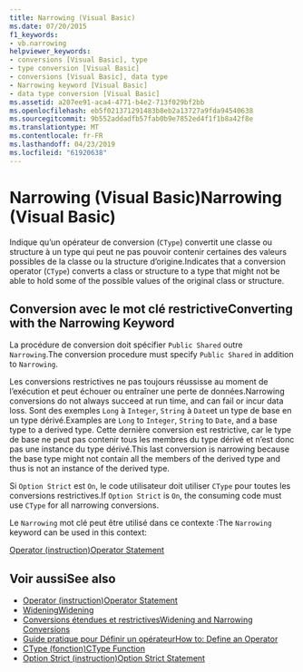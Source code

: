 ```yaml
---
title: Narrowing (Visual Basic)
ms.date: 07/20/2015
f1_keywords:
- vb.narrowing
helpviewer_keywords:
- conversions [Visual Basic], type
- type conversion [Visual Basic]
- conversions [Visual Basic], data type
- Narrowing keyword [Visual Basic]
- data type conversion [Visual Basic]
ms.assetid: a207ee91-aca4-4771-b4e2-713f029bf2bb
ms.openlocfilehash: eb5f021371291483b8eb2a13727a9fda94540638
ms.sourcegitcommit: 9b552addadfb57fab0b9e7852ed4f1f1b8a42f8e
ms.translationtype: MT
ms.contentlocale: fr-FR
ms.lasthandoff: 04/23/2019
ms.locfileid: "61920638"
---
```

# <a name="narrowing-visual-basic"></a><span data-ttu-id="4bc6b-102">Narrowing (Visual Basic)</span><span class="sxs-lookup"><span data-stu-id="4bc6b-102">Narrowing (Visual Basic)</span></span>
<span data-ttu-id="4bc6b-103">Indique qu’un opérateur de conversion (`CType`) convertit une classe ou structure à un type qui peut ne pas pouvoir contenir certaines des valeurs possibles de la classe ou la structure d’origine.</span><span class="sxs-lookup"><span data-stu-id="4bc6b-103">Indicates that a conversion operator (`CType`) converts a class or structure to a type that might not be able to hold some of the possible values of the original class or structure.</span></span>  
  
## <a name="converting-with-the-narrowing-keyword"></a><span data-ttu-id="4bc6b-104">Conversion avec le mot clé restrictive</span><span class="sxs-lookup"><span data-stu-id="4bc6b-104">Converting with the Narrowing Keyword</span></span>  
 <span data-ttu-id="4bc6b-105">La procédure de conversion doit spécifier `Public Shared` outre `Narrowing`.</span><span class="sxs-lookup"><span data-stu-id="4bc6b-105">The conversion procedure must specify `Public Shared` in addition to `Narrowing`.</span></span>  
  
 <span data-ttu-id="4bc6b-106">Les conversions restrictives ne pas toujours réussisse au moment de l’exécution et peut échouer ou entraîner une perte de données.</span><span class="sxs-lookup"><span data-stu-id="4bc6b-106">Narrowing conversions do not always succeed at run time, and can fail or incur data loss.</span></span> <span data-ttu-id="4bc6b-107">Sont des exemples `Long` à `Integer`, `String` à `Date`et un type de base en un type dérivé.</span><span class="sxs-lookup"><span data-stu-id="4bc6b-107">Examples are `Long` to `Integer`, `String` to `Date`, and a base type to a derived type.</span></span> <span data-ttu-id="4bc6b-108">Cette dernière conversion est restrictive, car le type de base ne peut pas contenir tous les membres du type dérivé et n’est donc pas une instance du type dérivé.</span><span class="sxs-lookup"><span data-stu-id="4bc6b-108">This last conversion is narrowing because the base type might not contain all the members of the derived type and thus is not an instance of the derived type.</span></span>  
  
 <span data-ttu-id="4bc6b-109">Si `Option Strict` est `On`, le code utilisateur doit utiliser `CType` pour toutes les conversions restrictives.</span><span class="sxs-lookup"><span data-stu-id="4bc6b-109">If `Option Strict` is `On`, the consuming code must use `CType` for all narrowing conversions.</span></span>  
  
 <span data-ttu-id="4bc6b-110">Le `Narrowing` mot clé peut être utilisé dans ce contexte :</span><span class="sxs-lookup"><span data-stu-id="4bc6b-110">The `Narrowing` keyword can be used in this context:</span></span>  
  
 [<span data-ttu-id="4bc6b-111">Operator (instruction)</span><span class="sxs-lookup"><span data-stu-id="4bc6b-111">Operator Statement</span></span>](../../../visual-basic/language-reference/statements/operator-statement.md)  
  
## <a name="see-also"></a><span data-ttu-id="4bc6b-112">Voir aussi</span><span class="sxs-lookup"><span data-stu-id="4bc6b-112">See also</span></span>

- [<span data-ttu-id="4bc6b-113">Operator (instruction)</span><span class="sxs-lookup"><span data-stu-id="4bc6b-113">Operator Statement</span></span>](../../../visual-basic/language-reference/statements/operator-statement.md)
- [<span data-ttu-id="4bc6b-114">Widening</span><span class="sxs-lookup"><span data-stu-id="4bc6b-114">Widening</span></span>](../../../visual-basic/language-reference/modifiers/widening.md)
- [<span data-ttu-id="4bc6b-115">Conversions étendues et restrictives</span><span class="sxs-lookup"><span data-stu-id="4bc6b-115">Widening and Narrowing Conversions</span></span>](../../../visual-basic/programming-guide/language-features/data-types/widening-and-narrowing-conversions.md)
- [<span data-ttu-id="4bc6b-116">Guide pratique pour Définir un opérateur</span><span class="sxs-lookup"><span data-stu-id="4bc6b-116">How to: Define an Operator</span></span>](../../../visual-basic/programming-guide/language-features/procedures/how-to-define-an-operator.md)
- [<span data-ttu-id="4bc6b-117">CType (fonction)</span><span class="sxs-lookup"><span data-stu-id="4bc6b-117">CType Function</span></span>](../../../visual-basic/language-reference/functions/ctype-function.md)
- [<span data-ttu-id="4bc6b-118">Option Strict (instruction)</span><span class="sxs-lookup"><span data-stu-id="4bc6b-118">Option Strict Statement</span></span>](../../../visual-basic/language-reference/statements/option-strict-statement.md)
